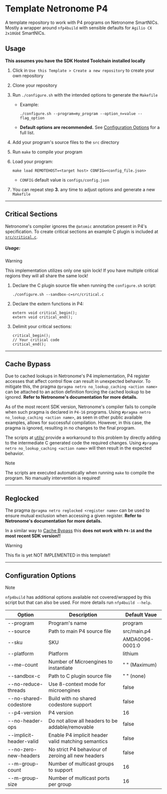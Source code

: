 # Template Netronome P4

A template repository to work with P4 programs on Netronome SmartNICs. Mostly a wrapper around `nfp4build` with sensible defaults for `Agilio CX 2x10GbE` SmartNICs. 

## Usage

**This assumes you have the SDK Hosted Toolchain installed locally**

1. Click in `Use this Template > Create a new repository` to create your own repository

2. Clone your repository

3. Run `./configure.sh` with the intended options to generate the `Makefile`
    - Example:
        ```
        ./configure.sh --program=my_program --option_n=value --flag_option
        ```
    - **Default options are recommended.** See [Configuration Options](#configuration-options) for a full list.

4. Add your program's source files to the `src` directory

5. Run `make` to compile your program

6. Load your program:
    ```
    make load REMOTEHOST=<target host> CONFIG=<config_file.json>
    ```
    - `CONFIG` default value is `configs/config.json`

7. You can repeat step **3.** any time to adjust options and generate a new `Makefile`

---

## Critical Sections

Netronome's compiler ignores the `@atomic` annotation present in P4's specification. To create critical sections an example C plugin is included at [`src/critical.c`](src/critical.c).

##### Usage:

> [!WARNING]
> This implementation utilizes only one spin lock! If you have multiple critical regions they will all share the same lock! 

1. Declare the C plugin source file when running the `configure.sh` script:
    ```
    ./configure.sh --sandbox-c=src/critical.c
    ```

2. Declare the extern functions in P4:
    ```p4
    extern void critical_begin();
    extern void critical_end();
    ```

3. Delimit your critical sections:
    ```p4
    critical_begin();
    // Your critical code
    critical_end();
    ```

---

## Cache Bypass

Due to cached lookups in Netronome's P4 implementation, P4 register accesses that affect control flow can result in unexpected behavior. To mitigate this, the pragma `@pragma netro no_lookup_caching <action name>` can be attached to an action definition forcing the cached lookup to be ignored. **Refer to Netronome's documentation for more details.**

As of the most recent SDK version, Netronome's compiler fails to compile when such pragma is declared in `P4-16` programs. Using `#pragma netro no_lookup_caching <action name>`, as seen in other public available examples, allows for successful compilation. However, in this case, the pragma is ignored, resulting in no changes to the final program.  

The scripts at [utils/](/utils) provide a workaround to this problem by directly adding to the intermediate C generated code the required changes. Using `#pragma netro no_lookup_caching <action name>` will then result in the expected behavior.

> [!NOTE]
> The scripts are executed automatically when running `make` to compile the program. No manually intervention is required! 

---

## Reglocked

The pragma `@pragma netro reglocked <register name>` can be used to ensure mutual exclusion when accessing a given register. **Refer to Netronome's documentation for more details.** 

In a similar way to [Cache Bypass](#cache-bypass) this **does not work with `P4-16` and the most recent SDK version!!**

> [!WARNING]
> This fix is yet NOT IMPLEMENTED in this template!!

---

## Configuration Options

> [!NOTE]  
> `nfp4build` has additional options available not covered/wrapped by this script but that can also be used. For more details run `nfp4build --help`.

| Option | Description | Default Vaue |
|--------|-------------|--------------|
| --program | Program's name | program |
| --source | Path to main P4 source file | src/main.p4 |
| --sku | SKU | AMDA0096-0001:0 |
| --platform | Platform | lithium |
| --me-count | Number of Microengines to instantiate | " " (Maximum) |
| --sandbox-c | Path to C plugin source file | " " (none) |
| --no-reduce-threads | Use 8-context mode for microengines | false |
| --no-shared-codestore | Build with no shared codestore support | false |
| --p4-version | P4 version | 16 |
| --no-header-ops | Do not allow all headers to be addable/removable | false |
| --implicit-header-valid | Enable P4 implicit header valid matching semantics | false |
| --no-zero-new-headers | No strict P4 behaviour of zeroing all new headers | false |
| --m-group-count | Number of multicast groups to support | 16 |
| --m-group-size | Number of multicast ports per group | 16 |
